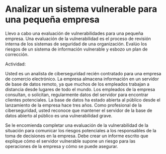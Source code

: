# Analizar un sistema vulnerable para una pequeña empresa
Llevo a cabo una evaluación de vulnerabilidades para una pequeña empresa. Una evaluación de la vulnerabilidad es el proceso de revisión interna de los sistemas de seguridad de una organización. Evalúo los riesgos de un sistema de información vulnerable y esbozo un plan de corrección.

Actividad:

Usted es un analista de ciberseguridad recién contratado para una empresa de comercio electrónico. La empresa almacena información en un servidor de base de datos remoto, ya que muchos de los empleados trabajan a distancia desde lugares de todo el mundo. Los empleados de la empresa consultan, o solicitan, regularmente datos del servidor para encontrar clientes potenciales. La base de datos ha estado abierta al público desde el lanzamiento de la empresa hace tres años. Como profesional de la ciberseguridad, usted reconoce que mantener el servidor de la base de datos abierto al público es una vulnerabilidad grave.

Se le encomienda completar una evaluación de la vulnerabilidad de la situación para comunicar los riesgos potenciales a los responsables de la toma de decisiones en la empresa. Debe crear un informe escrito que explique cómo el servidor vulnerable supone un riesgo para las operaciones de la empresa y cómo se puede asegurar.
